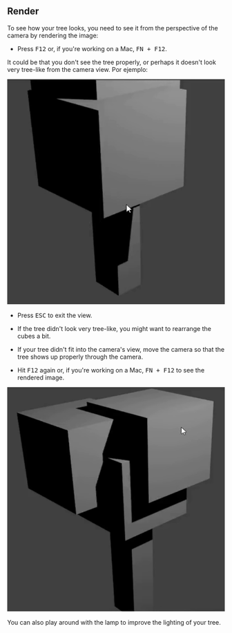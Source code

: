 ## Render

To see how your tree looks, you need to see it from the perspective of the camera by rendering the image:

+ Press <kbd>F12</kbd> or, if you're working on a Mac, <kbd>FN + F12</kbd>.

It could be that you don't see the tree properly, or perhaps it doesn't look very tree-like from the camera view. Por ejemplo:

![Tree render](images/blender-tree-render-1.png)

+ Press <kbd>ESC</kbd> to exit the view.

+ If the tree didn't look very tree-like, you might want to rearrange the cubes a bit.

+ If your tree didn't fit into the camera's view, move the camera so that the tree shows up properly through the camera.

+ Hit <kbd>F12</kbd> again or, if you're working on a Mac, <kbd>FN + F12</kbd> to see the rendered image.

![Tree render](images/blender-tree-render-2.png)

You can also play around with the lamp to improve the lighting of your tree.
